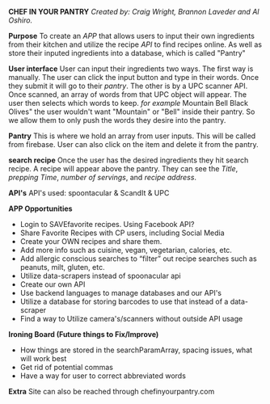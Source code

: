 **CHEF IN YOUR PANTRY** 
*Created by: Craig Wright, Brannon Laveder and Al Oshiro.*

**Purpose**
To create an *APP* that allows users to input their own ingredients from their kitchen and utilize the recipe *API* to find recipes online.  As well as store their inputed ingredients into a database, which is called "Pantry"

**User interface**
User can input their ingredients two ways. The first way is manually. The user can click the input button and type in their words. Once they submit it will go to their *pantry*.  The other is by a UPC scanner API. Once scanned, an array of words from that UPC object will appear. The user then selects which words to keep. *for example* Mountain Bell Black Olives"  the user wouldn't want "Mountain" or "Bell" inside their pantry. So we allow them to only push the words they desire into the pantry.

**Pantry**
This is where we hold an array from user inputs. This will be called from firebase. User can also click on the item and delete it from the pantry.

**search recipe**
Once the user has the desired ingredients they hit search recipe.  A recipe will appear above the pantry.  They can see the *Title*, *prepping Time*, *number of servings*, and *recipe address*.

**API's**
API's used: spoontacular & ScandIt & UPC

**APP Opportunities**
* Login to SAVEfavorite recipes. Using Facebook  API?
* Share Favorite Recipes with CP users, including Social Media
* Create your OWN recipes and share them.
* Add more info such as cuisine, vegan, vegetarian, calories, etc. 
* Add allergic conscious searches to “filter” out recipe searches such as peanuts, milt, gluten, etc.
* Utilize data-scrapers instead of spoonacular api
* Create our own API
* Use backend languages to manage databases and our API's
* Utilize a database for storing barcodes to use that instead of a data-scraper
* Find a way to Utilize camera's/scanners without outside API usage

**Ironing Board (Future things to Fix/Improve)**
* How things are stored in the searchParamArray, spacing issues, what will work best
* Get rid of potential commas
* Have a way for user to correct abbreviated words

**Extra**
Site can also be reached through chefinyourpantry.com
